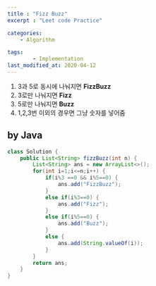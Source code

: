 ```yaml
---
title : "Fizz Buzz"
excerpt : "Leet code Practice"

categories:
    - Algorithm

tags:
        - Implementation
last_modified_at: 2020-04-12
---
```


1. 3과 5로 동시에 나눠지면 **FizzBuzz**
2. 3로만 나눠지면 **Fizz**
3. 5로만 나눠지면 **Buzz**
4. 1,2,3번 이외의 경우면 그냥 숫자를 넣어줌

## by Java

```java
class Solution {
    public List<String> fizzBuzz(int n) {
        List<String> ans = new ArrayList<>();
        for(int i=1;i<=n;i++) {
            if(i%3 ==0 && i%5==0) {
                ans.add("FizzBuzz");
            }
            else if(i%3==0) {
                ans.add("Fizz");
            }
            else if(i%5==0) {
                ans.add("Buzz");
            }
            else {
                ans.add(String.valueOf(i));
            }
        }
        return ans;
    }
}
```